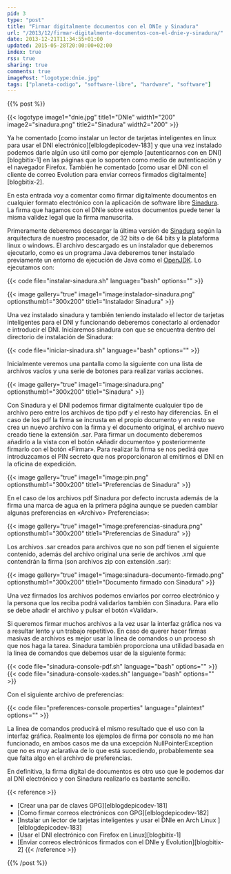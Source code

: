 ```yaml
---
pid: 3
type: "post"
title: "Firmar digitalmente documentos con el DNIe y Sinadura"
url: "/2013/12/firmar-digitalmente-documentos-con-el-dnie-y-sinadura/"
date: 2013-12-21T11:34:55+01:00
updated: 2015-05-28T20:00:00+02:00
index: true
rss: true
sharing: true
comments: true
imagePost: "logotype:dnie.jpg"
tags: ["planeta-codigo", "software-libre", "hardware", "software"]
---
```


{{% post %}}

{{< logotype image1="dnie.jpg" title1="DNIe" width1="200" image2="sinadura.png" title2="Sinadura" width2="200" >}}

Ya he comentado [como instalar un lector de tarjetas inteligentes en linux para usar el DNI electrónico][elblogdepicodev-183] y que una vez instalado podemos darle algún uso útil como por ejemplo [autenticarnos con en DNI][blogbitix-1] en las páginas que lo soporten como medio de autenticación y el navegador Firefox. También he comentado [como usar el DNI con el cliente de correo Evolution para enviar correos firmados digitalmente][blogbitix-2].

En esta entrada voy a comentar como firmar digitalmente documentos en cualquier formato electrónico con la aplicación de software libre [Sinadura](http://www.sinadura.net/es/). La firma que hagamos con el DNIe sobre estos documentos puede tener la misma validez legal que la firma manuscrita.

Primeramente deberemos descargar la última versión de [Sinadura](http://www.sinadura.net/es/) según la arquitectura de nuestro procesador, de 32 bits o de 64 bits y la plataforma linux o windows. El archivo descargado es un instalador que deberemos ejecutarlo, como es un programa Java deberemos tener instalado previamente un entorno de ejecución de Java como el [OpenJDK](http://openjdk.java.net/). Lo ejecutamos con:

{{< code file="instalar-sinadura.sh" language="bash" options="" >}}

{{< image
    gallery="true"
    image1="image:instalador-sinadura.png" optionsthumb1="300x200" title1="Instalador Sinadura" >}}

Una vez instalado sinadura y también teniendo instalado el lector de tarjetas inteligentes para el DNI y funcionando deberemos conectarlo al ordenador e introducir el DNI. Iniciaremos sinadura con que se encuentra dentro del directorio de instalación de Sinadura:

{{< code file="iniciar-sinadura.sh" language="bash" options="" >}}

Inicialmente veremos una pantalla como la siguiente con una lista de archivos vacíos y una serie de botones para realizar varias acciones.

{{< image
    gallery="true"
    image1="image:sinadura.png" optionsthumb1="300x200" title1="Sinadura" >}}

Con Sinadura y el DNI podemos firmar digitalmente cualquier tipo de archivo pero entre los archivos de tipo pdf y el resto hay diferencias. En el caso de los pdf la firma se incrusta en el propio documento y en resto se crea un nuevo archivo con la firma y el documento original, el archivo nuevo creado tiene la extensión .sar. Para firmar un documento deberemos añadirlo a la vista con el botón «Añadir documento» y posteriormente firmarlo con el botón «Firmar». Para realizar la firma se nos pedirá que introduzcamos el PIN secreto que nos proporcionaron al emitirnos el DNI en la oficina de expedición.

{{< image
    gallery="true"
    image1="image:pin.png" optionsthumb1="300x200" title1="Preferencias de Sinadura" >}}

En el caso de los archivos pdf Sinadura por defecto incrusta además de la firma una marca de agua en la primera página aunque se pueden cambiar algunas preferencias en «Archivo> Preferencias»:

{{< image
    gallery="true"
    image1="image:preferencias-sinadura.png" optionsthumb1="300x200" title1="Preferencias de Sinadura" >}}

Los archivos .sar creados para archivos que no son pdf tienen el siguiente contenido, además del archivo original una serie de archivos .xml que contendrán la firma (son archivos zip con extensión .sar):

{{< image
    gallery="true"
    image1="image:sinadura-documento-firmado.png" optionsthumb1="300x200" title1="Documento firmado con Sinadura" >}}

Una vez firmados los archivos podemos enviarlos por correo electrónico y la persona que los reciba podrá validarlos también con Sinadura. Para ello se debe añadir el archivo y pulsar el botón «Validar».

Si queremos firmar muchos archivos a la vez usar la interfaz gráfica nos va a resultar lento y un trabajo repetitivo. En caso de querer hacer firmas masivas de archivos es mejor usar la linea de comandos o un proceso sh que nos haga la tarea. Sinadura también proporciona una utilidad basada en la linea de comandos que debemos usar de la siguiente forma:

{{< code file="sinadura-console-pdf.sh" language="bash" options="" >}}
{{< code file="sinadura-console-xades.sh" language="bash" options="" >}}

Con el siguiente archivo de preferencias:

{{< code file="preferences-console.properties" language="plaintext" options="" >}}

La linea de comandos producirá el mismo resultado que el uso con la interfaz gráfica. Realmente los ejemplos de firma por consola no me han funcionado, en ambos casos me da una excepción NullPointerException que no es muy aclarativa de lo que está sucediendo, probablemente sea que falta algo en el archivo de preferencias.

En definitiva, la firma digital de documentos es otro uso que le podemos dar al DNI electrónico y con Sinadura realizarlo es bastante sencillo.

{{< reference >}}
* [Crear una par de claves GPG][elblogdepicodev-181]
* [Como firmar correos electrónicos con GPG][elblogdepicodev-182]
* [Instalar un lector de tarjetas inteligentes y usar el DNIe en Arch Linux ][elblogdepicodev-183]
* [Usar el DNI electrónico con Firefox en Linux][blogbitix-1]
* [Enviar correos electrónicos firmados con el DNIe y Evolution][blogbitix-2]
{{< /reference >}}

{{% /post %}}
